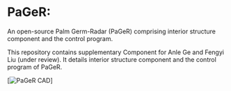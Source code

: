 # PaGeR:
An open-source Palm Germ-Radar (PaGeR) comprising interior structure component and the control program.

This repository contains supplementary Component for Anle Ge and Fengyi Liu (under review). It details interior structure component and the control program of PaGeR.

[![PaGeR CAD](Overview.gif)]
